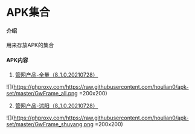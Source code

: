 # APK集合

#### 介绍
用来存放APK的集合


#### APK内容

1.  [管网产品-全量（8_1.0.20210728）](https://media.githubusercontent.com/media/houlian0/apk-set/master/GwFrame_all.apk)

![](https://ghproxy.com/https://raw.githubusercontent.com/houlian0/apk-set/master/GwFrame_all.png =200x200)


2.  [管网产品-沭阳（8_1.0.20210728）](https://media.githubusercontent.com/media/houlian0/apk-set/master/GwFrame_shuyang.apk)

![](https://ghproxy.com/https://raw.githubusercontent.com/houlian0/apk-set/master/GwFrame_shuyang.png =200x200)







